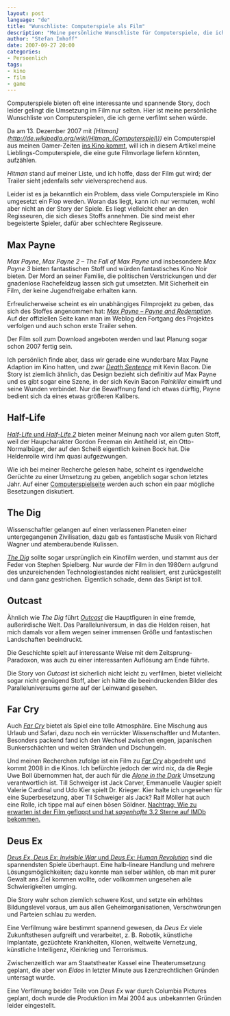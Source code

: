 ```yaml
---
layout: post
language: "de"
title: "Wunschliste: Computerspiele als Film"
description: "Meine persönliche Wunschliste für Computerspiele, die ich gerne verfilmt sehen würde: Max Payne, Half-Life, The Dig, Outcast, Far Cry und Deus Ex."
author: "Stefan Imhoff"
date: 2007-09-27 20:00
categories:
- Persoenlich
tags:
- kino
- film
- game
---
```


Computerspiele bieten oft eine interessante und spannende Story, doch leider gelingt die Umsetzung im Film nur selten. Hier ist meine persönliche Wunschliste von Computerspielen, die ich gerne verfilmt sehen würde.

Da am 13. Dezember 2007 mit <cite>[Hitman](http://de.wikipedia.org/wiki/Hitman_(Computerspiel\))</cite> ein Computerspiel aus meinen Gamer-Zeiten [ins Kino kommt](http://www.imdb.com/title/tt0465494/), will ich in diesem Artikel meine Lieblings-Computerspiele, die eine gute Filmvorlage liefern könnten,  aufzählen.

<cite>Hitman</cite> stand auf meiner Liste, und ich hoffe, dass der Film gut wird; der Trailer sieht jedenfalls sehr vielversprechend aus.

Leider ist es ja bekanntlich ein Problem, dass viele Computerspiele im Kino umgesetzt ein Flop werden. Woran das liegt, kann ich nur vermuten, wohl aber nicht an der Story der Spiele. Es liegt vielleicht eher an den Regisseuren, die sich dieses Stoffs annehmen. Die sind meist eher begeisterte Spieler, dafür aber schlechtere Regisseure.

## Max Payne

<cite>Max Payne</cite>, <cite>Max Payne 2 – The Fall of Max Payne</cite> und insbesondere <cite>Max Payne 3</cite> bieten fantastischen Stoff und würden fantastisches Kino Noir bieten. Der Mord an seiner Familie, die politischen Verstrickungen und der gnadenlose Rachefeldzug lassen sich gut umsetzten. Mit Sicherheit ein Film, der keine Jugendfreigabe erhalten kann.

Erfreulicherweise scheint es ein unabhängiges Filmprojekt zu geben, das sich des Stoffes angenommen hat: <cite>[Max Payne – Payne and Redemption](http://www.payneandredemption.com/)</cite>. Auf der offiziellen Seite kann man im Weblog den Fortgang des Projektes verfolgen und auch schon erste Trailer sehen.

Der Film soll zum Download angeboten werden und laut Planung sogar schon 2007 fertig sein.

Ich persönlich finde aber, dass wir gerade eine wunderbare Max Payne Adaption im Kino hatten, und zwar <cite>[Death Sentence](http://www.imdb.com/title/tt0804461/)</cite> mit Kevin Bacon. Die Story ist ziemlich ähnlich, das Design bezieht sich definitiv auf Max Payne und es gibt sogar eine Szene, in der sich Kevin Bacon *Painkiller* einwirft und seine Wunden verbindet. Nur die Bewaffnung fand ich etwas dürftig, Payne bedient sich da eines etwas größeren Kalibers.

## Half-Life

[<cite>Half-Life</cite> und <cite>Half-Life 2</cite>](http://orange.half-life2.com/) bieten meiner Meinung nach vor allem guten Stoff, weil der Haupcharakter Gordon Freeman ein Antiheld ist, ein Otto-Normalbüger, der auf den Scheiß eigentlich keinen Bock hat. Die Heldenrolle wird ihm quasi aufgezwungen.

Wie ich bei meiner Recherche gelesen habe, scheint es irgendwelche Gerüchte zu einer Umsetzung zu geben, angeblich sogar schon letztes Jahr. Auf einer [Computerspielseite](http://gameservercheck.de/news,276,Half-Life_2_Der_FILM_eventuell_2006_im_Kino.html) werden auch schon ein paar mögliche Besetzungen diskutiert.

## The Dig

Wissenschaftler gelangen auf einen verlassenen Planeten einer untergegangenen Zivilisation, dazu gab es fantastische Musik von Richard Wagner und atemberaubende Kulissen.

<cite>[The Dig](http://de.wikipedia.org/wiki/The_Dig)</cite> sollte sogar ursprünglich ein Kinofilm werden, und stammt aus der Feder von Stephen Spielberg. Nur wurde der Film in den 1980ern aufgrund des unzureichenden Technologiestandes nicht realisiert, erst zurückgestellt und dann ganz gestrichen. Eigentlich schade, denn das Skript ist toll.

## Outcast

Ähnlich wie <cite>The Dig</cite> führt <cite>[Outcast](http://de.wikipedia.org/wiki/Outcast)</cite> die Hauptfiguren in eine fremde, außerirdische Welt. Das Paralleluniversum, in das die Helden reisen, hat mich damals vor allem wegen seiner immensen Größe und fantastischen Landschaften beeindruckt.

Die Geschichte spielt auf interessante Weise mit dem Zeitsprung-Paradoxon, was auch zu einer interessanten Auflösung am Ende führte.

Die Story von <cite>Outcast</cite> ist sicherlich nicht leicht zu verfilmen, bietet vielleicht sogar nicht genügend Stoff, aber ich hätte die beeindruckenden Bilder des Paralleluniversums gerne auf der Leinwand gesehen.

## Far Cry

Auch <cite>[Far Cry](http://far-cry.ubi.com/fc-portal/de-DE/home/)</cite> bietet als Spiel eine tolle Atmosphäre. Eine Mischung aus Urlaub und Safari, dazu noch ein verrückter Wissenschaftler und Mutanten. Besonders packend fand ich den Wechsel zwischen engen, japanischen Bunkerschächten und weiten Stränden und Dschungeln.


Und meinen Recherchen zufolge ist ein Film zu <cite>[Far Cry](http://www.imdb.com/title/tt0400426/)</cite> abgedreht und kommt 2008 in die Kinos. Ich befürchte jedoch der wird nix, da die Regie Uwe Boll übernommen hat, der auch für die <cite>[Alone in the Dark](http://www.imdb.com/title/tt0369226/)</cite> Umsetzung verantwortlich ist. Till Schweiger ist Jack Carver, Emmanuelle Vaugier spielt Valerie Cardinal und Udo Kier spielt Dr. Krieger. Kier halte ich ungesehen für eine Superbesetzung, aber Til Schweiger als Jack? Ralf Möller hat auch eine Rolle, ich tippe mal auf einen bösen Söldner. <ins datetime="2012-08-16T18:00">Nachtrag: Wie zu erwarten ist der Film gefloppt und hat *sagenhafte* 3,2 Sterne auf IMDb bekommen.</ins>

## Deus Ex

[<cite>Deus Ex</cite>, <cite>Deus Ex: Invisible War</cite> und <cite>Deus Ex: Human Revolution</cite>](http://www.deusex.com/) sind die spannendsten Spiele überhaupt. Eine halb-lineare Handlung und mehrere Lösungsmöglichkeiten; dazu konnte man selber wählen, ob man mit purer Gewalt ans Ziel kommen wollte, oder vollkommen ungesehen alle Schwierigkeiten umging.

Die Story wahr schon ziemlich schwere Kost, und setzte ein erhöhtes Bildungslevel voraus, um aus allen Geheimorganisationen, Verschwörungen und Parteien schlau zu werden.

Eine Verfilmung wäre bestimmt spannend gewesen, da <cite>Deus Ex</cite> viele Zukunftsthesen aufgreift und verarbeitet, z. B. Robotik, künstliche Implantate, gezüchtete Krankheiten, Klonen, weltweite Vernetzung, künstliche Intelligenz, Kleinkrieg und Terrorismus.

Zwischenzeitlich war am Staatstheater Kassel eine Theaterumsetzung geplant, die aber von <cite>Eidos</cite> in letzter Minute aus lizenzrechtlichen Gründen untersagt wurde.

Eine Verfilmung beider Teile von <cite>Deus Ex</cite> war durch Columbia Pictures geplant, doch wurde die Produktion im Mai 2004 aus unbekannten Gründen leider eingestellt.
